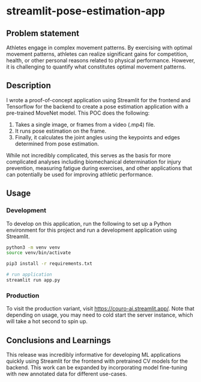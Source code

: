 # streamlit-pose-estimation-app

## Problem statement
Athletes engage in complex movement patterns. By exercising with optimal movement patterns, athletes can realize significant gains for competition, health, or other personal reasons related to physical performance. However, it is challenging to quantify what constitutes optimal movement patterns. 

## Description
I wrote a proof-of-concept application using Streamlit for the frontend and Tensorflow for the backend to create a pose estimation application with a pre-trained MoveNet model. This POC does the following:
1. Takes a single image, or frames from a video (.mp4) file.
2. It runs pose estimation on the frame.
3. Finally, it calculates the joint angles using the keypoints and edges determined from pose estimation.

While not incredibly complicated, this serves as the basis for more complicated analyses including biomechanical determination for injury prevention, measuring fatigue during exercises, and other applications that can potentially be used for improving athletic performance.

## Usage
### Development
To develop on this application, run the following to set up a Python environment for this project and run a development application using Streamlit.
```Bash
python3 -m venv venv
source venv/bin/activate

pip3 install -r requirements.txt

# run application
streamlit run app.py
```

### Production
To visit the production variant, visit https://couro-ai.streamlit.app/. Note that depending on usage, you may need to cold start the server instance, which will take a hot second to spin up.

## Conclusions and Learnings
This release was incredibly informative for developing ML applications quickly using Streamlit for the frontend with pretrained CV models for the backend. This work can be expanded by incorporating model fine-tuning with new annotated data for different use-cases.
